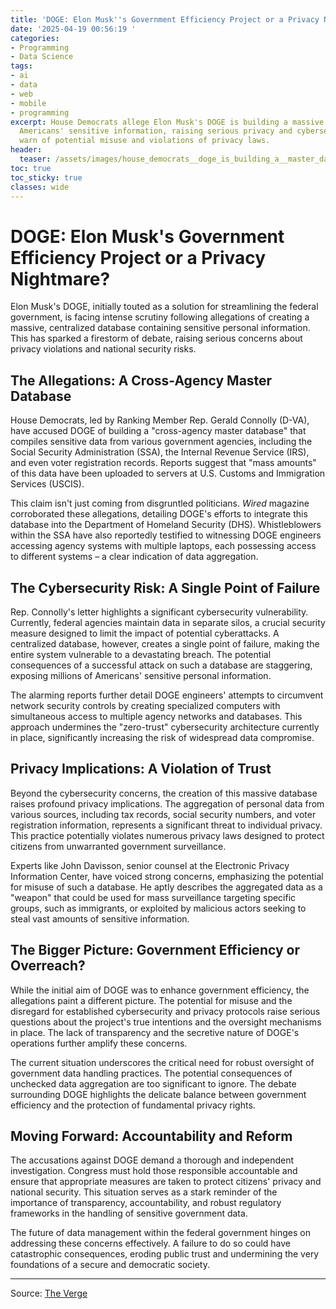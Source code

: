 ```yaml
---
title: 'DOGE: Elon Musk''s Government Efficiency Project or a Privacy Nightmare?'
date: '2025-04-19 00:56:19 '
categories:
- Programming
- Data Science
tags:
- ai
- data
- web
- mobile
- programming
excerpt: House Democrats allege Elon Musk's DOGE is building a massive database of
  Americans' sensitive information, raising serious privacy and cybersecurity concerns.  Experts
  warn of potential misuse and violations of privacy laws.
header:
  teaser: /assets/images/house_democrats__doge_is_building_a__master_databa_20250419005619.jpg
toc: true
toc_sticky: true
classes: wide
---
```


# DOGE: Elon Musk's Government Efficiency Project or a Privacy Nightmare?

Elon Musk's DOGE, initially touted as a solution for streamlining the federal government, is facing intense scrutiny following allegations of creating a massive, centralized database containing sensitive personal information.  This has sparked a firestorm of debate, raising serious concerns about privacy violations and national security risks.

## The Allegations: A Cross-Agency Master Database

House Democrats, led by Ranking Member Rep. Gerald Connolly (D-VA), have accused DOGE of building a "cross-agency master database" that compiles sensitive data from various government agencies, including the Social Security Administration (SSA), the Internal Revenue Service (IRS), and even voter registration records.  Reports suggest that "mass amounts" of this data have been uploaded to servers at U.S. Customs and Immigration Services (USCIS).

This claim isn't just coming from disgruntled politicians.  *Wired* magazine corroborated these allegations, detailing DOGE's efforts to integrate this database into the Department of Homeland Security (DHS).  Whistleblowers within the SSA have also reportedly testified to witnessing DOGE engineers accessing agency systems with multiple laptops, each possessing access to different systems – a clear indication of data aggregation.

## The Cybersecurity Risk: A Single Point of Failure

Rep. Connolly's letter highlights a significant cybersecurity vulnerability.  Currently, federal agencies maintain data in separate silos, a crucial security measure designed to limit the impact of potential cyberattacks.  A centralized database, however, creates a single point of failure, making the entire system vulnerable to a devastating breach.  The potential consequences of a successful attack on such a database are staggering, exposing millions of Americans' sensitive personal information.

The alarming reports further detail DOGE engineers' attempts to circumvent network security controls by creating specialized computers with simultaneous access to multiple agency networks and databases. This approach undermines the "zero-trust" cybersecurity architecture currently in place, significantly increasing the risk of widespread data compromise.

## Privacy Implications: A Violation of Trust

Beyond the cybersecurity concerns, the creation of this massive database raises profound privacy implications.  The aggregation of personal data from various sources, including tax records, social security numbers, and voter registration information, represents a significant threat to individual privacy.  This practice potentially violates numerous privacy laws designed to protect citizens from unwarranted government surveillance.

Experts like John Davisson, senior counsel at the Electronic Privacy Information Center, have voiced strong concerns, emphasizing the potential for misuse of such a database.  He aptly describes the aggregated data as a "weapon" that could be used for mass surveillance targeting specific groups, such as immigrants, or exploited by malicious actors seeking to steal vast amounts of sensitive information.

## The Bigger Picture: Government Efficiency or Overreach?

While the initial aim of DOGE was to enhance government efficiency, the allegations paint a different picture.  The potential for misuse and the disregard for established cybersecurity and privacy protocols raise serious questions about the project's true intentions and the oversight mechanisms in place.  The lack of transparency and the secretive nature of DOGE's operations further amplify these concerns.

The current situation underscores the critical need for robust oversight of government data handling practices.  The potential consequences of unchecked data aggregation are too significant to ignore.  The debate surrounding DOGE highlights the delicate balance between government efficiency and the protection of fundamental privacy rights.

## Moving Forward: Accountability and Reform

The accusations against DOGE demand a thorough and independent investigation.  Congress must hold those responsible accountable and ensure that appropriate measures are taken to protect citizens' privacy and national security.  This situation serves as a stark reminder of the importance of transparency, accountability, and robust regulatory frameworks in the handling of sensitive government data.

The future of data management within the federal government hinges on addressing these concerns effectively.  A failure to do so could have catastrophic consequences, eroding public trust and undermining the very foundations of a secure and democratic society.


---

Source: [The Verge](https://www.theverge.com/tech/652215/doge-cross-agency-master-database-sensitive-information)